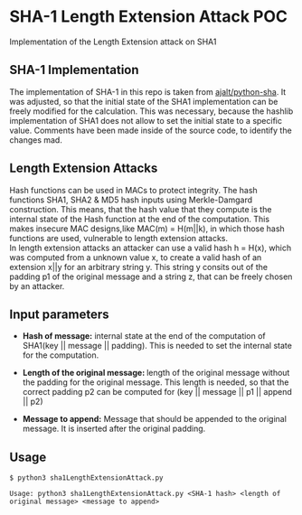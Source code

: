 # SHA-1 Length Extension Attack POC
Implementation of the Length Extension attack on SHA1

## SHA-1 Implementation
The implementation of SHA-1 in this repo is taken from [ajalt/python-sha](https://github.com/ajalt/python-sha1). It was adjusted, so that the initial state of the SHA1 implementation can be freely modified for the calculation. This was necessary, because the hashlib implementation of SHA1 does not allow to set the initial state to a specific value. Comments have been made inside of the source code, to identify the changes mad.  


## Length Extension Attacks
Hash functions can be used in MACs to protect integrity. The hash functions SHA1, SHA2 & MD5 hash inputs using Merkle-Damgard construction. This means, that the hash value that they compute is the internal state of the Hash function at the end of the computation. This makes insecure MAC designs,like MAC(m) = H(m||k), in which those hash functions are used, vulnerable to length extension attacks. <br>
In length extension attacks an attacker can use a valid hash h = H(x), which was computed from a unknown value x, to create a valid hash of an extension x||y for an arbitrary string y. This string y consits out of the padding p1 of the original message and a string z, that can be freely chosen by an attacker.

## Input parameters

* <b>Hash of message:</b> internal state at the end of the computation of SHA1(key || message || padding). This is needed to set the internal state for the computation.

* <b>Length of the original message: </b> length of the original message without the padding for the original message. This length is needed, so that the correct padding p2 can be computed for (key || message || p1 || append || p2)

* <b>Message to append:</b> Message that should be appended to the original message. It is inserted after the original padding.

## Usage
```
$ python3 sha1LengthExtensionAttack.py 

Usage: python3 sha1LengthExtensionAttack.py <SHA-1 hash> <length of original message> <message to append>
```
